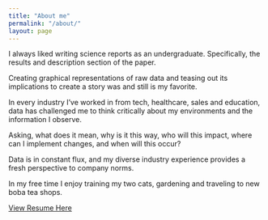 ```yaml
---
title: "About me"
permalink: "/about/"
layout: page
---
```


          
I always liked writing science reports as an undergraduate. Specifically, the results and description section of the paper. 

Creating graphical representations of raw data and teasing out its implications to create a story was and still is my favorite. 

In every industry I’ve worked in from tech, healthcare, sales and education, data has challenged me to think critically about my environments and the information I observe. 

Asking, what does it mean, why is it this way, who will this impact, where can I implement changes, and when will this occur?

Data is in constant flux, and my diverse industry experience provides a fresh perspective to company norms. 

In my free time I enjoy training my two cats, gardening and traveling to new boba tea shops. 

[View Resume Here](https://github.com/sjphilippe/sjphilippe.github.io/blob/master/JeanPhilippe.pdf)
